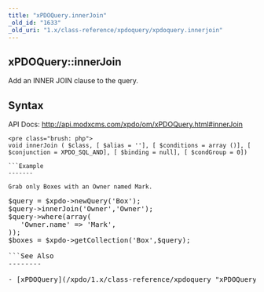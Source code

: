 ```yaml
---
title: "xPDOQuery.innerJoin"
_old_id: "1633"
_old_uri: "1.x/class-reference/xpdoquery/xpdoquery.innerjoin"
---
```


xPDOQuery::innerJoin
--------------------

Add an INNER JOIN clause to the query.

Syntax
------

API Docs: <http://api.modxcms.com/xpdo/om/xPDOQuery.html#innerJoin>

```
<pre class="brush: php">
void innerJoin ( $class, [ $alias = ''], [ $conditions = array ()], [ $conjunction = XPDO_SQL_AND], [ $binding = null], [ $condGroup = 0])

```Example
-------

Grab only Boxes with an Owner named Mark.

```
<pre class="brush: php">
$query = $xpdo->newQuery('Box');
$query->innerJoin('Owner','Owner');
$query->where(array(
   'Owner.name' => 'Mark',
));
$boxes = $xpdo->getCollection('Box',$query);

```See Also
--------

- [xPDOQuery](/xpdo/1.x/class-reference/xpdoquery "xPDOQuery")
